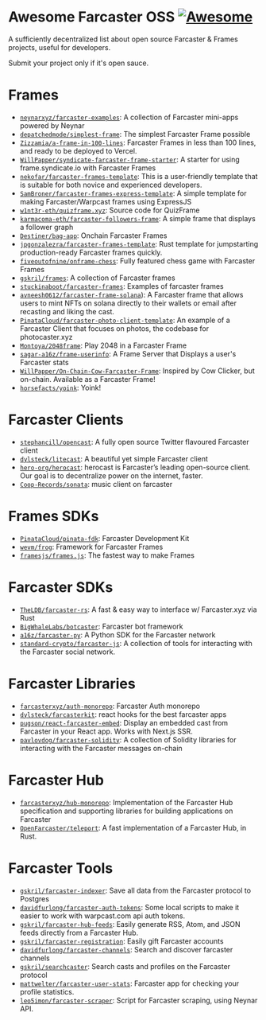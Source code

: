 # Awesome Farcaster OSS [![Awesome](https://awesome.re/badge.svg)](github.com/FTCHD/awesome-farcaster-dev)

A sufficiently decentralized list about open source Farcaster & Frames projects, useful for developers.

Submit your project only if it's open sauce.

# Frames
- [`neynarxyz/farcaster-examples`](https://github.com/neynarxyz/farcaster-examples): A collection of Farcaster mini-apps powered by Neynar 
- [`depatchedmode/simplest-frame`](https://github.com/depatchedmode/simplest-frame): The simplest Farcaster Frame possible 
- [`Zizzamia/a-frame-in-100-lines`](https://github.com/Zizzamia/a-frame-in-100-lines): Farcaster Frames in less than 100 lines, and ready to be deployed to Vercel. 
- [`WillPapper/syndicate-farcaster-frame-starter`](https://github.com/WillPapper/syndicate-farcaster-frame-starter): A starter for using frame.syndicate.io with Farcaster Frames 
- [`nekofar/farcaster-frames-template`](https://github.com/nekofar/farcaster-frames-template): This is a user-friendly template that is suitable for both novice and experienced developers. 
- [`SamBroner/farcaster-frames-express-template`](https://github.com/SamBroner/farcaster-frames-express-template): A simple template for making Farcaster/Warpcast frames using ExpressJS 
- [`w1nt3r-eth/quizframe.xyz`](https://github.com/w1nt3r-eth/quizframe.xyz): Source code for QuizFrame 
- [`karmacoma-eth/farcaster-followers-frame`](https://github.com/karmacoma-eth/farcaster-followers-frame): A simple frame that displays a follower graph 
- [`Destiner/bag-app`](https://github.com/Destiner/bag-app): Onchain Farcaster Frames 
- [`jpgonzalezra/farcaster-frames-template`](https://github.com/jpgonzalezra/farcaster-frames-template): Rust template for jumpstarting production-ready Farcaster frames quickly. 
- [`fiveoutofnine/onframe-chess`](https://github.com/fiveoutofnine/onframe-chess): Fully featured chess game with Farcaster Frames 
- [`gskril/frames`](https://github.com/gskril/frames): A collection of Farcaster frames 
- [`stuckinaboot/farcaster-frames`](https://github.com/stuckinaboot/farcaster-frames): Examples of farcaster frames 
- [`avneesh0612/farcaster-frame-solana`](https://github.com/avneesh0612/farcaster-frame-solana)): A Farcaster frame that allows users to mint NFTs on solana directly to their wallets or email after recasting and liking the cast.
- [`PinataCloud/farcaster-photo-client-template`](PinataCloud/farcaster-photo-client-template): An example of a Farcaster Client that focuses on photos, the codebase for photocaster.xyz 
- [`Montoya/2048frame`](https://github.com/Montoya/2048frame): Play 2048 in a Farcaster Frame 
- [`sagar-a16z/frame-userinfo`](https://github.com/sagar-a16z/frame-userinfo): A Frame Server that Displays a user's Farcaster stats 
- [`WillPapper/On-Chain-Cow-Farcaster-Frame`](https://github.com/WillPapper/On-Chain-Cow-Farcaster-Frame): Inspired by Cow Clicker, but on-chain. Available as a Farcaster Frame! 
- [`horsefacts/yoink`](https://github.com/horsefacts/yoink): Yoink! 

# Farcaster Clients
- [`stephancill/opencast`](https://github.com/stephancill/opencast): A fully open source Twitter flavoured Farcaster client 
- [`dylsteck/litecast`](https://github.com/dylsteck/litecast): A beautiful yet simple Farcaster client 
- [`hero-org/herocast`](https://github.com/hero-org/herocast): herocast is Farcaster’s leading open-source client. Our goal is to decentralize power on the internet, faster. 
- [`Coop-Records/sonata`](https://github.com/Coop-Records/sonata): music client on farcaster 

# Frames SDKs
- [`PinataCloud/pinata-fdk`](https://github.com/PinataCloud/pinata-fdk): Farcaster Development Kit 
- [`wevm/frog`](https://github.com/wevm/frog): Framework for Farcaster Frames 
- [`framesjs/frames.js`](https://github.com/framesjs/frames.js): The fastest way to make Frames 

# Farcaster SDKs
- [`TheLDB/farcaster-rs`](https://github.com/TheLDB/farcaster-rs): A fast & easy way to interface w/ Farcaster.xyz via Rust 
- [`BigWhaleLabs/botcaster`](https://github.com/BigWhaleLabs/botcaster): Farcaster bot framework 
- [`a16z/farcaster-py`](https://github.com/a16z/farcaster-py): A Python SDK for the Farcaster network 
- [`standard-crypto/farcaster-js`](https://github.com/standard-crypto/farcaster-js): A collection of tools for interacting with the Farcaster social network.

# Farcaster Libraries
- [`farcasterxyz/auth-monorepo`](https://github.com/farcasterxyz/auth-monorepo): Farcaster Auth monorepo 
- [`dylsteck/farcasterkit`](https://github.com/dylsteck/farcasterkit): react hooks for the best farcaster apps 
- [`pugson/react-farcaster-embed`](https://github.com/pugson/react-farcaster-embed): Display an embedded cast from Farcaster in your React app. Works with Next.js SSR. 
- [`pavlovdog/farcaster-solidity`](https://github.com/pavlovdog/farcaster-solidity): A collection of Solidity libraries for interacting with the Farcaster messages on-chain 

# Farcaster Hub
- [`farcasterxyz/hub-monorepo`](https://github.com/farcasterxyz/hub-monorepo): Implementation of the Farcaster Hub specification and supporting libraries for building applications on Farcaster
- [`OpenFarcaster/teleport`](https://github.com/OpenFarcaster/teleport): A fast implementation of a Farcaster Hub, in Rust. 

# Farcaster Tools
- [`gskril/farcaster-indexer`](https://github.com/gskril/farcaster-indexer): Save all data from the Farcaster protocol to Postgres 
- [`davidfurlong/farcaster-auth-tokens`](https://github.com/davidfurlong/farcaster-auth-tokens): Some local scripts to make it easier to work with warpcast.com api auth tokens. 
- [`gskril/farcaster-hub-feeds`](https://github.com/gskril/farcaster-hub-feeds): Easily generate RSS, Atom, and JSON feeds directly from a Farcaster Hub. 
- [`gskril/farcaster-registration`](https://github.com/gskril/farcaster-registration): Easily gift Farcaster accounts 
- [`davidfurlong/farcaster-channels`](https://github.com/davidfurlong/farcaster-channels): Search and discover farcaster channels 
- [`gskril/searchcaster`](https://github.com/gskril/searchcaster): Search casts and profiles on the Farcaster protocol 
- [`mattwelter/farcaster-user-stats`](https://github.com/mattwelter/farcaster-user-stats): Farcaster app for checking your profile statistics. 
- [`leo5imon/farcaster-scraper`](https://github.com/leo5imon/farcaster-scraper): Script for Farcaster scraping, using Neynar API. 



